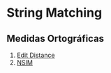 # String Matching

## Medidas Ortográficas
1. [Edit Distance](https://github.com/similitary-measure-string/Edit-distance.git)
2. [NSIM](https://github.com/similitary-measure-string/NSIM.git)
